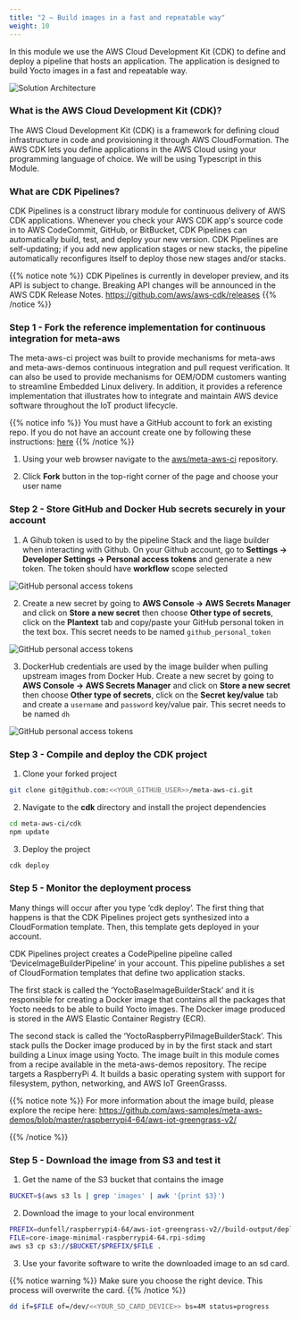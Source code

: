 ```yaml
---
title: "2 – Build images in a fast and repeatable way"
weight: 10
---
```


In this module we use the AWS Cloud Development Kit (CDK) to define and deploy a pipeline that hosts an application. The application is designed to build Yocto images in a fast and repeatable way. 

![Solution Architecture](/images/02_build_images_solution_architecture.png)

### What is the AWS Cloud Development Kit (CDK)?

The AWS Cloud Development Kit (CDK) is a framework for defining cloud infrastructure in code and provisioning it through AWS CloudFormation. The AWS CDK lets you define applications in the AWS Cloud using your programming language of choice.  We will be using Typescript in this Module.

### What are CDK Pipelines? 

CDK Pipelines is a construct library module for continuous delivery of AWS CDK applications. Whenever you check your AWS CDK app's source code in to AWS CodeCommit, GitHub, or BitBucket, CDK Pipelines can automatically build, test, and deploy your new version. CDK Pipelines are self-updating; if you add new application stages or new stacks, the pipeline automatically reconfigures itself to deploy those new stages and/or stacks.


{{% notice note %}}
CDK Pipelines is currently in developer preview, and its API is subject to change. Breaking API changes will be announced in the AWS CDK Release Notes. https://github.com/aws/aws-cdk/releases
{{% /notice %}}


### Step 1 - Fork the reference implementation for continuous integration for meta-aws

The meta-aws-ci project was built to provide mechanisms for meta-aws and meta-aws-demos continuous integration and pull request verification. It can also be used to provide mechanisms for OEM/ODM customers wanting to streamline Embedded Linux delivery. In addition, it provides a reference implementation that illustrates how to integrate and maintain AWS device software throughout the IoT product lifecycle.

{{% notice info %}}
You must have a GitHub account to fork an existing repo. If you do not have an account create one by following these instructions: [here](https://docs.github.com/en/get-started/signing-up-for-github/signing-up-for-a-new-github-account)
{{% /notice %}}

1. Using your web browser navigate to the [aws/meta-aws-ci](https://github.com/aws/meta-aws-ci) repository.

2. Click __Fork__ button in the top-right corner of the page and choose your user name

### Step 2 - Store GitHub and Docker Hub secrets securely in your account

1. A Gihub token is used to by the pipeline Stack and the Iiage builder when interacting with Github. On your Github account, go to __Settings → Developer Settings → Personal access tokens__ and generate a new token. The token should have __workflow__ scope selected

![GitHub personal access tokens](/images/02_build_images_github_personal_token.png)

2. Create a new secret by going to __AWS Console → AWS Secrets Manager__ and click on __Store a new secret__ then choose __Other type of secrets__, click on the __Plantext__ tab and copy/paste your GitHub personal token in the text box. This secret needs to be named `github_personal_token`

![GitHub personal access tokens](/images/02_build_images_secrets_github.png) 

3. DockerHub credentials are used by the image builder when pulling upstream images from Docker Hub. Create a new secret by going to __AWS Console → AWS Secrets Manager__ and click on __Store a new secret__ then choose __Other type of secrets__, click on the __Secret key/value__ tab and create a `username` and `password` key/value pair. This secret needs to be named `dh` 

![GitHub personal access tokens](/images/02_build_images_secrets_dockerhub.png) 

### Step 3 - Compile and deploy the CDK project

1. Clone your forked project

```bash
git clone git@github.com:<<YOUR_GITHUB_USER>>/meta-aws-ci.git
```

2. Navigate to the __cdk__ directory and install the project dependencies

```bash
cd meta-aws-ci/cdk
npm update
```

3. Deploy the project
```bash
cdk deploy
```
### Step 5 - Monitor the deployment process


Many things will occur after you type ‘cdk deploy’. The first thing that happens is that the CDK Pipelines project gets synthesized into a CloudFormation template. Then, this template gets deployed in your account.

CDK Pipelines project creates a CodePipeline pipeline called ‘DeviceImageBuilderPipeline’ in your account. This pipeline publishes a set of CloudFormation templates that define two application stacks. 

The first stack is called the ‘YoctoBaseImageBuilderStack’ and it is responsible for creating a Docker image that contains all the packages that Yocto needs to be able to build Yocto images. The Docker image produced is stored in the AWS Elastic Container Registry (ECR). 

The second stack is called the ‘YoctoRaspberryPiImageBuilderStack’. This stack pulls the Docker image produced by in by the first stack and start building a Linux image using Yocto. The image built in this module comes from a recipe available in the meta-aws-demos repository. The recipe targets a RaspberryPi 4. It builds a basic operating system with support for filesystem, python, networking, and AWS IoT GreenGrasss. 



{{% notice note %}}
For more information about the image build, please explore the recipe here: 
https://github.com/aws-samples/meta-aws-demos/blob/master/raspberrypi4-64/aws-iot-greengrass-v2/

{{% /notice %}}

### Step 5 - Download the image from S3 and test it

1. Get the name of the S3 bucket that contains the image

```bash
BUCKET=$(aws s3 ls | grep 'images' | awk '{print $3}') 
```

2. Download the image to your local environment

```bash
PREFIX=dunfell/raspberrypi4-64/aws-iot-greengrass-v2//build-output/deploy/images/raspberrypi4-64
FILE=core-image-minimal-raspberrypi4-64.rpi-sdimg
aws s3 cp s3://$BUCKET/$PREFIX/$FILE .
```

3. Use your favorite software to write the downloaded image to an sd card.

{{% notice warning %}}
Make sure you choose the right device. This process will overwrite the card.
{{% /notice %}}

```bash
dd if=$FILE of=/dev/<<YOUR_SD_CARD_DEVICE>> bs=4M status=progress
```
